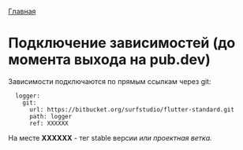 [Главная](../main.md)

# Подключение зависимостей (до момента выхода на pub.dev)

Зависимости подключаются по прямым ссылкам через git:

```
  logger:
    git:
      url: https://bitbucket.org/surfstudio/flutter-standard.git
      path: logger
      ref: ХХХХХХ
```
На месте **ХХХХХХ** - тег stable версии *или проектная ветка.*